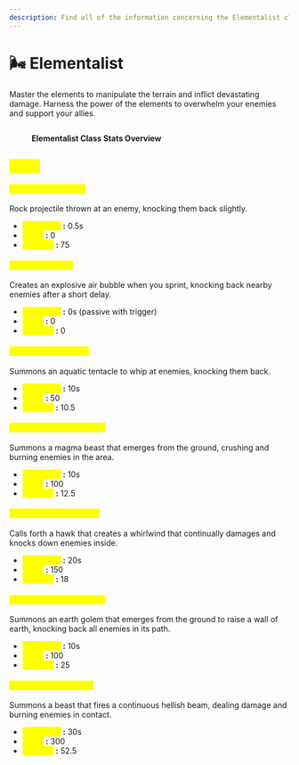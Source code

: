 ```yaml
---
description: Find all of the information concerning the Elementalist class here.
---
```


# 🌬️ Elementalist

Master the elements to manipulate the terrain and inflict devastating damage. Harness the power of the elements to overwhelm your enemies and support your allies.

<figure><img src="../../.gitbook/assets/Capture d&#x27;écran 2024-12-03 124310.png" alt=""><figcaption><p><strong>Elementalist Class Stats Overview</strong></p></figcaption></figure>

## <mark style="color:yellow;">Skills</mark>&#x20;

#### <mark style="color:yellow;">**Level 1: Earth Throw**</mark> <a href="#niveau-1-lancer-de-terre" id="niveau-1-lancer-de-terre"></a>

Rock projectile thrown at an enemy, knocking them back slightly.

* <mark style="color:yellow;">**Cooldown**</mark>**&#x20;:** 0.5s
* <mark style="color:yellow;">**Mana**</mark>**&#x20;:** 0
* <mark style="color:yellow;">**Damage**</mark>**&#x20;:** 75

#### <mark style="color:yellow;">**Level 5: Air Blast**</mark> <a href="#niveau-5-explosion-dair" id="niveau-5-explosion-dair"></a>

Creates an explosive air bubble when you sprint, knocking back nearby enemies after a short delay.

* <mark style="color:yellow;">**Cooldown**</mark>**&#x20;:** 0s (passive with trigger)
* <mark style="color:yellow;">**Mana**</mark>**&#x20;:** 0
* <mark style="color:yellow;">**Damage**</mark>**&#x20;:** 0

#### <mark style="color:yellow;">**Level 10: Water Whip**</mark> <a href="#niveau-10-fouet-aquatique" id="niveau-10-fouet-aquatique"></a>

Summons an aquatic tentacle to whip at enemies, knocking them back.

* <mark style="color:yellow;">**Cooldown**</mark>**&#x20;:** 10s
* <mark style="color:yellow;">**Mana**</mark>**&#x20;:** 50
* <mark style="color:yellow;">**Damage**</mark>**&#x20;:** 10.5

#### <mark style="color:yellow;">**Level 15: Magmatic Beast**</mark> <a href="#niveau-15-bete-magmatique" id="niveau-15-bete-magmatique"></a>

Summons a magma beast that emerges from the ground, crushing and burning enemies in the area.

* <mark style="color:yellow;">**Cooldown**</mark>**&#x20;:** 10s
* <mark style="color:yellow;">**Mana**</mark>**&#x20;:** 100
* <mark style="color:yellow;">**Damage**</mark>**&#x20;:** 12.5

#### <mark style="color:yellow;">**Level 20: Extreme Wind**</mark> <a href="#niveau-20-vent-extreme" id="niveau-20-vent-extreme"></a>

Calls forth a hawk that creates a whirlwind that continually damages and knocks down enemies inside.

* <mark style="color:yellow;">**Cooldown**</mark>**&#x20;:** 20s
* <mark style="color:yellow;">**Mana**</mark>**&#x20;:** 150
* <mark style="color:yellow;">**Damage**</mark>**&#x20;:** 18

#### <mark style="color:yellow;">**Level 30: Earth Barricade**</mark> <a href="#niveau-30-barricade-de-terre" id="niveau-30-barricade-de-terre"></a>

Summons an earth golem that emerges from the ground to raise a wall of earth, knocking back all enemies in its path.

* <mark style="color:yellow;">**Cooldown**</mark>**&#x20;:** 10s
* <mark style="color:yellow;">**Mana**</mark>**&#x20;:** 100
* <mark style="color:yellow;">**Damage**</mark>**&#x20;:** 25

#### <mark style="color:yellow;">**Level 40: Overheating**</mark> <a href="#niveau-40-surchauffe" id="niveau-40-surchauffe"></a>

Summons a beast that fires a continuous hellish beam, dealing damage and burning enemies in contact.

* <mark style="color:yellow;">**Cooldown**</mark>**&#x20;:** 30s
* <mark style="color:yellow;">**Mana**</mark>**&#x20;:** 300
* <mark style="color:yellow;">**Damage**</mark>**&#x20;:** 52.5
